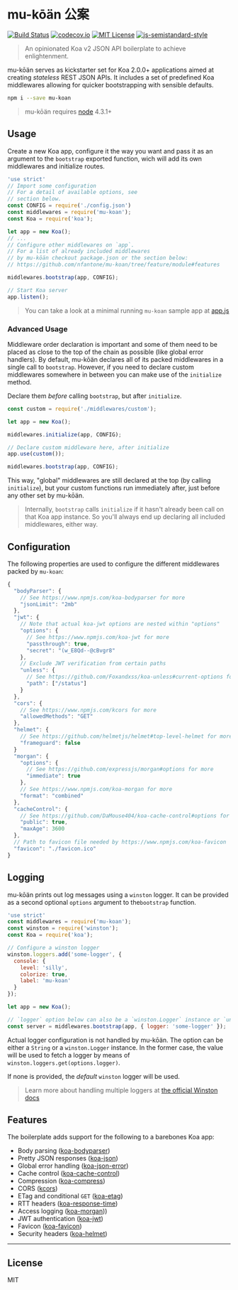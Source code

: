 # mu-kōän 公案
[![Build Status](https://travis-ci.org/nfantone/mu-koan.svg?branch=develop)](https://travis-ci.org/nfantone/mu-koan) [![codecov.io](https://codecov.io/github/nfantone/mu-koan/coverage.svg?branch=develop)](https://codecov.io/github/nfantone/mu-koan?branch=develop) [![MIT License](https://img.shields.io/badge/license-MIT-blue.svg?style=flat-square)](https://github.com/nfantone/mu-koan/blob/master/LICENSE) [![js-semistandard-style](https://img.shields.io/badge/code%20style-semistandard-brightgreen.svg?style=flat-square)](https://github.com/Flet/semistandard)

> An opinionated Koa v2 JSON API boilerplate to achieve enlightenment.

mu-kōän serves as kickstarter set for Koa 2.0.0+ applications aimed at creating _stateless_ REST JSON APIs. It includes a set of predefined Koa middlewares allowing for quicker bootstrapping with sensible defaults.

```sh
npm i --save mu-koan
```

> mu-kōän requires [node](https://nodejs.org) 4.3.1+

## Usage
Create a new Koa app, configure it the way you want and pass it as an argument to the `bootstrap` exported function, wich will add its own middlewares and initialize routes.

```javascript
'use strict'
// Import some configuration
// For a detail of available options, see
// section below.
const CONFIG = require('./config.json')
const middlewares = require('mu-koan');
const Koa = require('koa');

let app = new Koa();
// ...
// Configure other middlewares on `app`.
// For a list of already included middlewares
// by mu-kōän checkout package.json or the section below:
// https://github.com/nfantone/mu-koan/tree/feature/module#features

middlewares.bootstrap(app, CONFIG);

// Start Koa server
app.listen();
```

> You can take a look at a minimal running `mu-koan` sample app at [app.js](./app.js)


### Advanced Usage
Middleware order declaration is important and some of them need to be placed as close to the top of the chain as possible (like global error handlers). By default, mu-kōän declares all of its packed middlewares in a single call to `bootstrap`. However, if you need to declare custom middlewares somewhere in between you can make use of the `initialize` method.

Declare them _before_ calling `bootstrap`, but after `initialize`.

```js
const custom = require('./middlewares/custom');

let app = new Koa();

middlewares.initialize(app, CONFIG);

// Declare custom middleware here, after initialize
app.use(custom());

middlewares.bootstrap(app, CONFIG);
```

This way, "global" middlewares are still declared at the top (by calling `initialize`), but your custom functions run immediately after, just before any other set by mu-kōän.

> Internally, `bootstrap` calls `initialize` if it hasn't already been call on that Koa app instance. So you'll always end up declaring all included middlewares, either way.

## Configuration
The following properties are used to configure the different middlewares packed by `mu-koan`:

```javascript
{
  "bodyParser": {
    // See https://www.npmjs.com/koa-bodyparser for more
    "jsonLimit": "2mb"
  },
  "jwt": {
    // Note that actual koa-jwt options are nested within "options"
    "options": {
      // See https://www.npmjs.com/koa-jwt for more
      "passthrough": true,
      "secret": "(w_E8Qd--@cBvgr8"
    },
    // Exclude JWT verification from certain paths
    "unless": {
      // See https://github.com/Foxandxss/koa-unless#current-options for more
      "path": ["/status"]
    }
  },
  "cors": {
    // See https://www.npmjs.com/kcors for more
    "allowedMethods": "GET"
  },
  "helmet": {
    // See https://github.com/helmetjs/helmet#top-level-helmet for more
    "frameguard": false
  }
  "morgan": {
    "options": {
      // See https://github.com/expressjs/morgan#options for more
      "immediate": true
    },
    // See https://www.npmjs.com/koa-morgan for more
    "format": "combined"
  },
  "cacheControl": {
    // See https://github.com/DaMouse404/koa-cache-control#options for more
    "public": true,
    "maxAge": 3600
  },
  // Path to favicon file needed by https://www.npmjs.com/koa-favicon
  "favicon": "./favicon.ico"
}
```

## Logging
mu-kōän prints out log messages using a `winston` logger. It can be provided as a second optional `options` argument to the`bootstrap` function.

```javascript
'use strict'
const middlewares = require('mu-koan');
const winston = require('winston');
const Koa = require('koa');

// Configure a winston logger
winston.loggers.add('some-logger', {
  console: {
    level: 'silly',
    colorize: true,
    label: 'mu-koan'
  }
});

let app = new Koa();

// `logger` option below can also be a `winston.Logger` instance or `undefined`/`null`
const server = middlewares.bootstrap(app, { logger: 'some-logger' });
```

Actual logger configuration is not handled by mu-kōän. The option can be either a `String` or a `winston.Logger` instance. In the former case, the value will be used to fetch a logger by means of `winston.loggers.get(options.logger)`.

If none is provided, the _default_ `winston` logger will be used.

> Learn more about handling multiple loggers at [the official Winston docs](https://www.npmjs.com/package/winston#working-with-multiple-loggers-in-winston)

## Features
The boilerplate adds support for the following to a barebones Koa app:

- Body parsing ([koa-bodyparser](https://www.npmjs.com/package/koa-bodyparser))
- Pretty JSON responses ([koa-json](https://www.npmjs.com/package/koa-json))
- Global error handling ([koa-json-error](https://www.npmjs.com/package/koa-json-error))
- Cache control ([koa-cache-control](https://www.npmjs.com/package/koa-cache-control))
- Compression ([koa-compress](https://www.npmjs.com/package/koa-compress))
- CORS ([kcors](https://www.npmjs.com/package/kcors))
- ETag and conditional `GET` ([koa-etag](https://www.npmjs.com/package/koa-etag))
- RTT headers ([koa-response-time](https://www.npmjs.com/package/koa-response-time))
- Access logging ([koa-morgan](https://www.npmjs.com/package/koa-morgan)))
- JWT authentication ([koa-jwt](https://www.npmjs.com/package/koa-jwt))
- Favicon ([koa-favicon](https://www.npmjs.com/package/koa-favicon))
- Security headers ([koa-helmet](https://www.npmjs.com/package/koa-helmet))


---

## License
MIT
